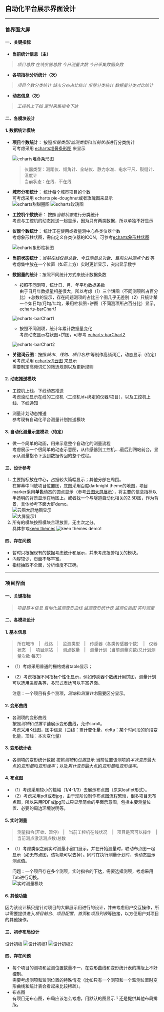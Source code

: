 ## **自动化平台展示界面设计**
---
### **首界面大屏**
#### 一、关键指标
+ **当前统计信息（主）**    
> *项目总数* *在线仪器总数* *今日测量次数* *今日采集数据条数*    
+ **各项指标分析统计（次）**   
> *项目个数分类统计* *城市分布占比统计* *仪器分类统计* *数据量分类对比统计*
+ **动态信息（次）**
> *工控机上下线* *定时采集指令下达*

#### 二、各模块设计
#### 1. 数据统计模块    

+ **项目个数统计**： 按照*仪器类型/监测类型*和*当前状态*进行分类统计  
可考虑采用 [echarts堆叠条形图](https://www.echartsjs.com/examples/zh/editor.html?c=bar-y-category-stack) 来显示    

  ![echarts堆叠条形图](https://images.gitee.com/uploads/images/2019/0930/105056_fa4af133_1001582.png "屏幕截图.png")

  >仪器类型：测距仪、倾角计、全站仪、静力水准、电水平尺、裂缝计、温度计    
  当前状态：在线、不在线

+ **城市分布统计**： 统计每个城市项目的个数   
可考虑采用 echarts pie-doughnut或者玫瑰图来显示    
![echarts甜甜圈图](https://images.gitee.com/uploads/images/2019/1012/094205_f74f9fb5_1001582.png "屏幕截图.png")
![echarts玫瑰图](https://images.gitee.com/uploads/images/2019/1012/094052_2486e940_1001582.png "屏幕截图.png")

+ **工控机个数统计**： 按照*当前状态*进行分类统计    
考虑与工控机的动态推送一起显示，因为只有两类数据，所以单独不好显示

+ **仪器个数统计**： 统计正在使用或者量测中心各类仪器个数   
考虑象形柱状图，需自定义各类仪器的ICON，可参考[echarts象形柱状图](https://www.echartsjs.com/examples/zh/editor.html?c=pictorialBar-velocity)    

   ![echarts象形柱状图](https://images.gitee.com/uploads/images/2019/0930/104947_4f9ea6f4_1001582.png "屏幕截图.png")

+ **当前状态统计**：*当前在线仪器总数*、*今日测量总次数*、*目前总共测点个数* 等   
考虑集中放在一个位置（如正上方）实时更新显示，突出显示数字

+ **数据量的统计**：按照不同统计方式来统计数据条数
   + 按照不同测项，统计日、月、年平均数据条数   
   由于日月年数据量相差很大，所以考虑（1）三个饼图（不同测项所占百分比）+总数的显示，存在问题测项的占比三个图几乎无差别（2）只统计某一个如日均/月均/年均，采用柱状图+饼图（不同测项所占百分比）显示，[echarts-barChart1](https://www.echartsjs.com/examples/zh/editor.html?c=watermark)    

   ![echarts-barChart1](https://images.gitee.com/uploads/images/2019/0930/105235_713e0b18_1001582.png "屏幕截图.png")    

   + 按照不同测项，统计年累计数据量变化   
   考虑动态显示柱状图+饼图，可参考 [echarts-barChart2](https://www.echartsjs.com/examples/zh/editor.html?c=mix-timeline-finance)    

   ![echarts-barChart2](https://images.gitee.com/uploads/images/2019/0930/105346_24fbd949_1001582.png "屏幕截图.png")   


+ **关键词云图**：按照*城市*、*线路*、*项目名称* 等制作高频词汇，动态显示（待定）      
可考虑采用 [echarts词云图](https://github.com/ecomfe/echarts-wordcloud) 来显示   
需要制定高频词汇的筛选规则以及更新规则


#### 2. 动态推送模块

+ 工控机上线、下线动态推送    
考虑滚动显示在线的工控机（工控机id+绑定的仪器/项目），以及工控机上线、下线通知

+ 测量计划动态推送   
参考现有自动化平台测量计划推送模块

#### 3. 自动化测量示意模块（待定）
+ 做一个简单的动画，用来示意整个自动化的测量流程   
考虑展示一个很简单的动态示意图，从传感器到工控机....最后到网站前台，显示从测量指令下达到数据传回的整个过程。

#### 三、设计参考

1. 主要指标放在中心，占据较大篇幅显示；其他分部在周围。    
在屏幕中间放项目位置图，底图采用百度darknight theme的地图，项目marker采用**单色**动态的圆点显示（参考[云图大屏展示](https://board.ce-safe.com/)），将主要的信息指标以半透明的背景显示在地图上。或者找一个与隧道自动化相关的2.5D图，作为背景，具体参考下面大屏demo。  
![云图大屏地图显示](https://images.gitee.com/uploads/images/2019/1012/104948_179b1f58_1001582.png "屏幕截图.png")   
  ![大屏显示1](https://images.gitee.com/uploads/images/2019/1012/103416_0e11e4a7_1001582.png "屏幕截图.png")
2. 所有的模块按照模块合理放置，无主次之分。      
具体参考[keen themes](https://keenthemes.com/keen/preview/demo1/)
  ![keen themes demo1](https://images.gitee.com/uploads/images/2019/1012/105727_7eb9e133_1001582.png "屏幕截图.png")    

#### 四、存在问题    
+ 暂时只根据现有的数据考虑统计和展示，并未考虑报警相关的模块。
+ 内容较少，页面不够丰富。
+ 指标抽取不全面，分析维度不正确。

---
### **项目界面**

#### 一、关键指标
> *项目基本信息* *自动化监测变形曲线* *监测变形统计表* *监测位置图* *实时测量*

#### 二、各模块设计
#### 1. 基本信息
> 所在城市　|　线路　|　监测类型　|　传感器（各类传感器个数）　|　仪器状态　|　项目测站　|　测点数量　|　测量计划（当前测量次数/总计划测量次数 每天）      

+ （1）考虑采用普通的栅格或者table显示；
+ （2）考虑根据不同指标个性化显示，例如传感器个数统计用饼图，测量计划可以选用进度条等，多形式表达可以丰富界面。   

  注意：一个项目有多个测项，*测站*和*测量计划*需要区分显示。

#### 2. 变形曲线
+ 各测项的变形曲线   
按照*测项*和*位置*平铺展示变形曲线，允许scroll。     
考虑采用K线图，图中信息（曲线：累计变化量，delta：某个时间段的阶段变化量，顶线：本次变化量）

#### 3. 变形统计表
+ 各测项的变形统计数据
按照*测项*和*位置*显示
当前位置该测项的*本次变形*最大点的*变形量*和*变形速率*；以及*累计变形*最大点的*变形量*和*变形速率*。

#### 4. 布点图
+ （1）考虑采用较小的篇幅（1/4-1/3）去展示布点图（原来leaflet形式）。   
+ （2）考虑采用pdf或者jpg，由于现阶段制作布点图流程繁琐，很多项目无布点图，所以采用PDF或jpg形式只显示简单的平面示意图，包括主要测量位置、必要的周边环境说明等。

#### 5. 实时测量
> 测量指令(开始、暂停)　|　当前工控机在线状况　|　项目是否可以操作　|　当前测点激活测点数/总数

+ （1）考虑类似之前实时测量小窗口展示，并在开始测量时，联动布点图一起显示（如无布点图，该功能可以去掉）。同时在执行测量计划时，也动态显示测点值。   

  问题：一个项目存在多个测项，实时指令的下达，需要选择测项，考虑采用Tab进行切换。  
![实时测量模块](https://images.gitee.com/uploads/images/2019/1012/144105_4e802425_1001582.png "屏幕截图.png")

#### 6. 其他功能
  因为该设计稿只是针对项目的大屏展示用进行的设计，并未考虑用户交互操作，所以需要提供进入*项目前台*、*项目配置*、*首页*和*项目列表*等链接，以方便用户对项目的其他操作。

#### 三、初步布局设计
设计初稿
![设计初稿1](https://images.gitee.com/uploads/images/2019/1012/150103_f768a9f8_1001582.png "屏幕截图.png")
![设计初稿2](https://images.gitee.com/uploads/images/2019/1014/134618_b78ca76e_1001582.png "屏幕截图.png")

#### 四、存在问题
+ 每个项目的测项和监测位置数量不一，在变形曲线和变形统计表的排版上不好控制。   
需要考虑测项和监测位置的特殊情况（比如只有一个测项和一个监测位置时变形曲线和统计表会看起来比较稀疏）。
+ 布点图   
有项目无布点图，布局应该怎么考虑，用默认的图显示？还是提供其他布局排版。
